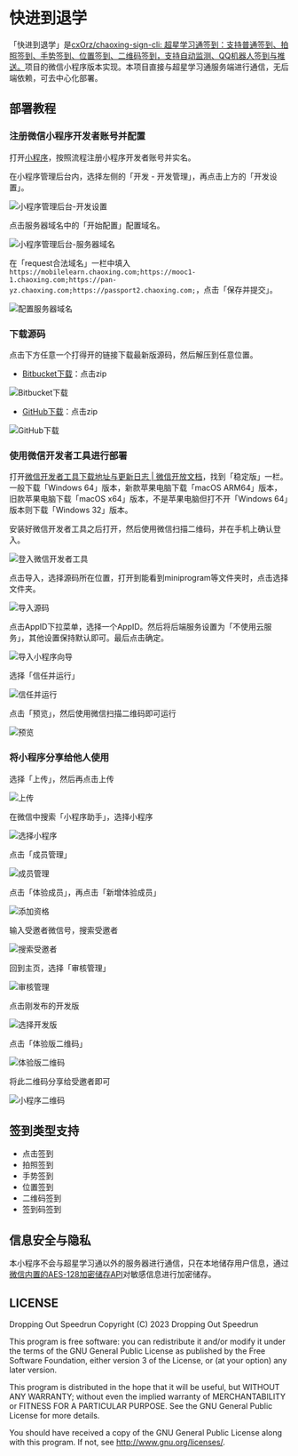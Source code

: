# 快进到退学
「快进到退学」是[cxOrz/chaoxing-sign-cli: 超星学习通签到：支持普通签到、拍照签到、手势签到、位置签到、二维码签到，支持自动监测、QQ机器人签到与推送。](https://github.com/cxOrz/chaoxing-sign-cli)项目的微信小程序版本实现。本项目直接与超星学习通服务端进行通信，无后端依赖，可去中心化部署。

## 部署教程
### 注册微信小程序开发者账号并配置
打开[小程序](https://mp.weixin.qq.com/wxopen/waregister?action=step1)，按照流程注册小程序开发者账号并实名。

在小程序管理后台内，选择左侧的「开发 - 开发管理」，再点击上方的「开发设置」。

![小程序管理后台-开发设置](/docs/images/小程序管理后台-开发设置.png)

点击服务器域名中的「开始配置」配置域名。

![小程序管理后台-服务器域名](/docs/images/小程序管理后台-服务器域名.png)

在「request合法域名」一栏中填入`https://mobilelearn.chaoxing.com;https://mooc1-1.chaoxing.com;https://pan-yz.chaoxing.com;https://passport2.chaoxing.com;`，点击「保存并提交」。

![配置服务器域名](/docs/images/配置服务器域名.png)

### 下载源码
点击下方任意一个打得开的链接下载最新版源码，然后解压到任意位置。

- [Bitbucket下载](https://bitbucket.org/dropping-out-speedrun/dropping-out-speedrun/downloads/?tab=tags)：点击zip

![Bitbucket下载](/docs/images/Bitbucket下载.png)

- [GitHub下载](https://github.com/DroppingOutSpeedrun/Dropping-Out-Speedrun/tags)：点击zip

![GitHub下载](/docs/images/GitHub下载.png)

### 使用微信开发者工具进行部署
打开[微信开发者工具下载地址与更新日志 | 微信开放文档](https://developers.weixin.qq.com/miniprogram/dev/devtools/download.html)，找到「稳定版」一栏。一般下载「Windows 64」版本，新款苹果电脑下载「macOS ARM64」版本，旧款苹果电脑下载「macOS x64」版本，不是苹果电脑但打不开「Windows 64」版本则下载「Windows 32」版本。

安装好微信开发者工具之后打开，然后使用微信扫描二维码，并在手机上确认登入。

![登入微信开发者工具](/docs/images/登入微信开发者工具.jpg)

点击导入，选择源码所在位置，打开到能看到miniprogram等文件夹时，点击选择文件夹。

![导入源码](/docs/images/导入源码.png)

点击AppID下拉菜单，选择一个AppID。然后将后端服务设置为「不使用云服务」，其他设置保持默认即可。最后点击确定。

![导入小程序向导](/docs/images/导入小程序向导.png)

选择「信任并运行」

![信任并运行](/docs/images/信任并运行.png)

点击「预览」，然后使用微信扫描二维码即可运行

![预览](/docs/images/预览.png)

### 将小程序分享给他人使用
选择「上传」，然后再点击上传

![上传](/docs/images/上传.png)

在微信中搜索「小程序助手」，选择小程序

![选择小程序](/docs/images/选择小程序.jpg)

点击「成员管理」

![成员管理](/docs/images/成员管理.jpg)

点击「体验成员」，再点击「新增体验成员」

![添加资格](/docs/images/添加资格.jpg)

输入受邀者微信号，搜索受邀者

![搜索受邀者](/docs/images/搜索受邀者.jpg)

回到主页，选择「审核管理」

![审核管理](/docs/images/审核管理.jpg)

点击刚发布的开发版

![选择开发版](/docs/images/选择开发版.jpg)

点击「体验版二维码」

![体验版二维码](/docs/images/体验版二维码.jpg)

将此二维码分享给受邀者即可

![小程序二维码](/docs/images/小程序二维码.jpg)

## 签到类型支持
- 点击签到
- 拍照签到
- 手势签到
- 位置签到
- 二维码签到
- 签到码签到

## 信息安全与隐私
本小程序不会与超星学习通以外的服务器进行通信，只在本地储存用户信息，通过[微信内置的AES-128加密储存API](https://developers.weixin.qq.com/miniprogram/dev/api/storage/wx.setStorage.html#Object-object)对敏感信息进行加密储存。

## LICENSE
Dropping Out Speedrun
Copyright (C) 2023  Dropping Out Speedrun

This program is free software: you can redistribute it and/or modify
it under the terms of the GNU General Public License as published by
the Free Software Foundation, either version 3 of the License, or
(at your option) any later version.

This program is distributed in the hope that it will be useful,
but WITHOUT ANY WARRANTY; without even the implied warranty of
MERCHANTABILITY or FITNESS FOR A PARTICULAR PURPOSE.  See the
GNU General Public License for more details.

You should have received a copy of the GNU General Public License
along with this program.  If not, see <http://www.gnu.org/licenses/>.
